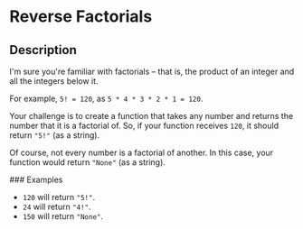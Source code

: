 # Reverse Factorials

## Description

I'm sure you're familiar with factorials – that is, the product of an integer and all the integers below it.

For example, `5! = 120`, as `5 * 4 * 3 * 2 * 1 = 120`.

Your challenge is to create a function that takes any number and returns the number that it is a factorial of. So, if your function receives `120`, it should return `"5!"` (as a string).

Of course, not every number is a factorial of another. In this case, your function would return `"None"` (as a string).

### Examples

* `120` will return `"5!"`.
* `24` will return `"4!"`.
* `150` will return `"None"`.
